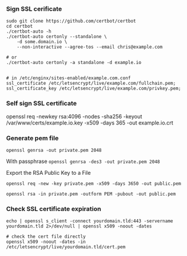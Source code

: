 ### Sign SSL cerificate

```
sudo git clone https://github.com/certbot/certbot
cd certbot
./certbot-auto -h
./certbot-auto certonly --standalone \
    -d some.domain.io \
    --non-interactive --agree-tos --email chris@example.com

# or
./certbot-auto certonly -a standalone -d example.io


# in /etc/enginx/sites-enabled/example.com.conf
ssl_certificate /etc/letsencrypt/live/example.com/fullchain.pem;
ssl_certificate_key /etc/letsencrypt/live/example.com/privkey.pem;
```

### Self sign SSL certificate
openssl req -newkey rsa:4096 -nodes -sha256 -keyout /var/www/certs/example.io.key -x509 -days 365 -out example.io.crt

### Generate pem file
`openssl genrsa -out private.pem 2048`

With passphrase
`openssl genrsa -des3 -out private.pem 2048`

Export the RSA Public Key to a File

`openssl req -new -key private.pem -x509 -days 3650 -out public.pem`

`openssl rsa -in private.pem -outform PEM -pubout -out public.pem`


### Check SSL certificate expiration

```
echo | openssl s_client -connect yourdomain.tld:443 -servername yourdomain.tld 2>/dev/null | openssl x509 -noout -dates

# check the cert file directly
openssl x509 -noout -dates -in /etc/letsencrypt/live/yourdomain.tld/cert.pem

```

